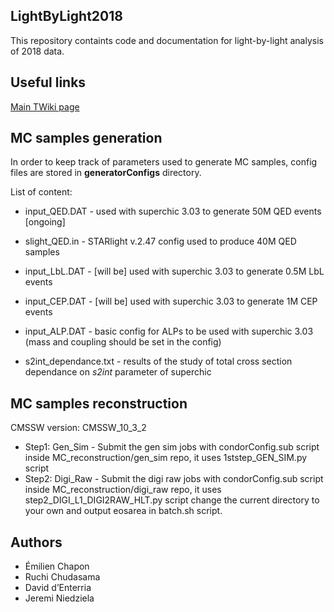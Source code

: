 ## LightByLight2018

This repository containts code and documentation for light-by-light analysis of 2018 data.


## Useful links

[Main TWiki page](https://twiki.cern.ch/twiki/bin/view/CMS/LightbyLight2018)


## MC samples generation

In order to keep track of parameters used to generate MC samples, config files are stored in **generatorConfigs** directory.

List of content:
* input_QED.DAT - used with superchic 3.03 to generate 50M QED events [ongoing]
* slight_QED.in - STARlight v.2.47 config used to produce 40M QED samples
* input_LbL.DAT - [will be] used with superchic 3.03 to generate 0.5M LbL events
* input_CEP.DAT - [will be] used with superchic 3.03 to generate 1M CEP events
* input_ALP.DAT - basic config for ALPs to be used with superchic 3.03 (mass and coupling should be set in the config)

* s2int_dependance.txt - results of the study of total cross section dependance on *s2int* parameter of superchic


## MC samples reconstruction
CMSSW version: CMSSW_10_3_2

* Step1: Gen_Sim - Submit the gen sim jobs with condorConfig.sub script inside MC_reconstruction/gen_sim repo, it uses 1ststep_GEN_SIM.py script
* Step2: Digi_Raw - Submit the digi raw jobs with condorConfig.sub script inside MC_reconstruction/digi_raw repo, it uses step2_DIGI_L1_DIGI2RAW_HLT.py script
change the current directory to your own and output eosarea in batch.sh script.

## Authors

* Émilien Chapon
* Ruchi Chudasama 
* David d’Enterria
* Jeremi Niedziela
